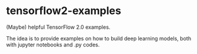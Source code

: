 # tensorflow2-examples
(Maybe) helpful TensorFlow 2.0 examples. 

The idea is to provide examples on how to build deep learning models, both with jupyter notebooks and .py codes.
